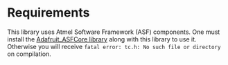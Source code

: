 # Requirements

This library uses Atmel Software Framework (ASF) components. One must install the [Adafruit_ASFCore library](https://github.com/adafruit/Adafruit_ASFcore) along with this library to use it. Otherwise you will receive `fatal error: tc.h: No such file or directory` on compilation.

